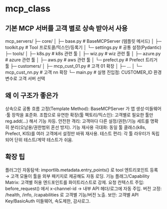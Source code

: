 # mcp_class
## 기본 MCP 서버를 고객 별로 상속 받아서 사용

mcp_servers/
├─ core/
│  ├─ base.py            # BaseMCPServer (템플릿 메서드)
│  ├─ toolkit.py         # Tool 프로토콜/믹스인/등록기
│  └─ settings.py        # 공통 설정(Pydantic)
├─ tools/
│  ├─ k8s.py             # k8s 관련 툴
│  ├─ wiz.py             # wiz 관련 툴
│  ├─ azure.py           # azure 관련 툴
│  ├─ aws.py             # aws 관련 툴
│  └─ prefect.py         # Prefect 트리거 툴
├─ customers/
│  ├─ mcp_cust_01.py     # 고객 01 확장
│  ├─ ...
│  └─ mcp_cust_nn.py     # 고객 nn 확장
└─ main.py               # 실행 진입점: CUSTOMER_ID 환경변수로 고객 서버 선택

## 왜 이 구조가 좋은가
상속으로 공통 흐름 고정(Template Method): BaseMCPServer 가 앱 생성·미들웨어·툴 장착을 표준화.
조합으로 유연한 확장(툴 팩토리/믹스인): 고객별로 필요한 툴만 reg.add(...) 해서 기능 차등.
안전한 격리: 고객마다 다른 설정/권한/기능 세트를 명확히 분리(오남용/권한범위 혼선 방지).
기능 재사용 극대화: 동일 툴 클래스(k8s, Prefect, KIS)를 여러 고객에서 설정만 바꿔 재사용.
테스트 편리: 각 툴 라우터가 독립되어 단위 테스트/계약 테스트가 쉬움.

## 확장 팁
플러그인 자동탐색: importlib.metadata.entry_points() 로 tool 엔트리포인트 등록 → 고객 모듈이 툴을 외부 패키지로 제공해도 자동 로딩.
기능 플래그/Capability Matrix: 고객별 허용 엔드포인트를 화이트리스트로 강제.
요청 컨텍스트 주입: before_request() 에서 x-channel-id → 내부 API 헤더/로그에 자동 주입.
버전 고정: /health, /info, /capabilities 로 고객별 기능/버전 노출.
보안: 고객별 API Key/BasicAuth 미들웨어, 속도제한, 감사로그.
